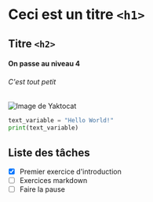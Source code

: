 # Ceci est un titre `<h1>`
## Titre `<h2>`
#### On passe au niveau 4
###### C'est tout petit

![Image de Yaktocat](https://octodex.github.com/images/yaktocat.png)

``` python
text_variable = "Hello World!"
print(text_variable)
```
## Liste des tâches
- [x] Premier exercice d'introduction
- [ ] Exercices markdown
- [ ] Faire la pause
